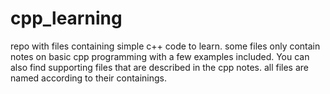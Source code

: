 # cpp_learning
repo with files containing simple c++ code to learn.
some files only contain notes on basic cpp programming with a few examples included.
You can also find supporting files that are described in the cpp notes.
all files are named according to their containings.

